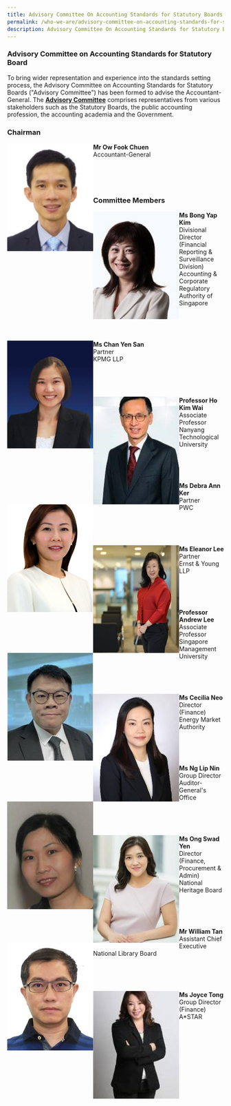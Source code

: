 ```yaml
---
title: Advisory Committee On Accounting Standards for Statutory Boards
permalink: /who-we-are/advisory-committee-on-accounting-standards-for-statutory-boards/
description: Advisory Committee On Accounting Standards for Statutory Boards
---
```

### Advisory Committee on Accounting Standards for Statutory Board

  

To bring wider representation and experience into the standards setting process, the Advisory Committee on Accounting Standards for Statutory Boards ("Advisory Committee") has been formed to advise the Accountant-General. The **[Advisory Committee](/who-we-are/objectives-of-advisory-committee/)** comprises representatives from various stakeholders such as the Statutory Boards, the public accounting profession, the accounting academia and the Government.

### **Chairman**

<img src="/images/Images/Default%20Source/Who%20We%20Are/Ow-Fook-Chuen.jpg" alt="Mr Ow Fook Chuen" style="width:200px;height:250px;object-fit:cover;" align="left">**Mr Ow Fook Chuen**<br>Accountant-General

<br>
<br>
<br>

### **Committee Members**

<img src="/images/Images/Default%20Source/Who%20We%20Are/Bong-Yap-Kim.jpg" alt="Ms Bong Yap Kim" style="width:200px;height:250px;object-fit:cover;" align="left">**Ms Bong Yap Kim**<br>Divisional Director (Financial Reporting & Surveillance Division)<br>Accounting & Corporate Regulatory Authority of Singapore

<br>
<br>
<br>

<img src="/images/Images/Default%20Source/Who%20We%20Are/Chan-Yen-San.jpg" alt="Ms Chan Yen San" style="width:200px;height:250px;object-fit:cover;" align="left">**Ms Chan Yen San**<br>Partner<br>KPMG LLP

<br>
<br>
<br>

<img src="/images/Images/Default%20Source/Who%20We%20Are/Ho-Kim-Wai.jpg" alt="Professor Ho Kim Wai" style="width:200px;height:250px;object-fit:cover;" align="left">**Professor Ho Kim Wai**<br>Associate Professor<br>Nanyang Technological University

<br>
<br>
<br>

<img src="/images/Images/Default%20Source/Who%20We%20Are/Debra-Ann-Ker.jpg" alt="Ms Debra Ann Ker" style="width:200px;height:250px;object-fit:cover;" align="left">**Ms Debra Ann Ker**<br>Partner<br>PWC

<br>
<br>
<br>

<img src="/images/Images/Default%20Source/Who%20We%20Are/Eleanor-Lee.jpg" alt="Ms Eleanor Lee" style="width:200px;height:250px;object-fit:cover;" align="left">**Ms Eleanor Lee**<br>Partner<br>Ernst & Young LLP

<br>
<br>
<br>

<img src="/images/Images/Default%20Source/Who%20We%20Are/Andrew-Lee.jpg" alt="Professor Andrew Lee" style="width:200px;height:250px;object-fit:cover;" align="left">**Professor Andrew Lee**<br>Associate Professor<br>Singapore Management University

<br>
<br>
<br>

<img src="/images/Images/Default%20Source/Who%20We%20Are/Cecilia-Neo.jpg" alt="Ms Cecilia Neo" style="width:200px;height:250px;object-fit:cover;" align="left">**Ms Cecilia Neo**<br>Director (Finance)<br>Energy Market Authority

<br>
<br>
<br>


<img src="/images/Images/Default%20Source/Who%20We%20Are/Ng-Lip-Nin.jpg" alt="Ms Ng Lip Nin" style="width:200px;height:250px;object-fit:cover;" align="left">**Ms Ng Lip Nin**<br>Group Director<br>Auditor-General's Office

<br>
<br>
<br>

<img src="/images/Images/Default%20Source/Who%20We%20Are/Ong-Swad-Yen.jpg" alt="Ms Ong Swad Yen" style="width:200px;height:250px;object-fit:cover;" align="left">**Ms Ong Swad Yen**<br>Director (Finance, Procurement & Admin)<br>National Heritage Board

<br>
<br>
<br>

<img src="/images/Images/Default%20Source/Who%20We%20Are/William-Tan.jpg" alt="Mr William Tan" style="width:200px;height:250px;object-fit:cover;" align="left">**Mr William Tan**<br>Assistant Chief Executive<br>National Library Board

<br>
<br>
<br>

<img src="/images/Images/Default%20Source/Who%20We%20Are/Joyce-Tong.jpg" alt="Ms Joyce Tong" style="width:200px;height:250px;object-fit:cover;" align="left">**Ms Joyce Tong**<br>Group Director (Finance)<br>A\*STAR

<br>
<br>
<br>